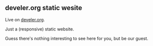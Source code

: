 ## develer.org static wesite

Live on [develer.org](http://develer.org).

Just a (responsive) static website.

Guess there's nothing interesting to see here for you, but be our guest.
